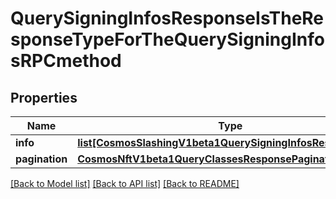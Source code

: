 # QuerySigningInfosResponseIsTheResponseTypeForTheQuerySigningInfosRPCmethod

## Properties
Name | Type | Description | Notes
------------ | ------------- | ------------- | -------------
**info** | [**list[CosmosSlashingV1beta1QuerySigningInfosResponseInfo]**](CosmosSlashingV1beta1QuerySigningInfosResponseInfo.md) |  | [optional] 
**pagination** | [**CosmosNftV1beta1QueryClassesResponsePagination**](CosmosNftV1beta1QueryClassesResponsePagination.md) |  | [optional] 

[[Back to Model list]](../README.md#documentation-for-models) [[Back to API list]](../README.md#documentation-for-api-endpoints) [[Back to README]](../README.md)

